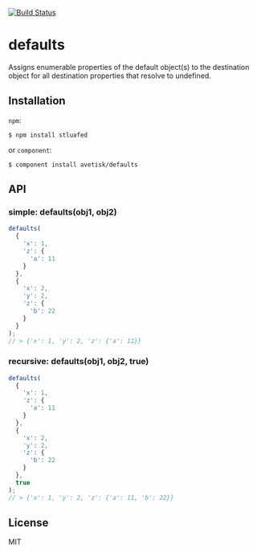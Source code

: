 [![Build Status](https://secure.travis-ci.org/avetisk/defaults.png?branch=master)](http://travis-ci.org/avetisk/defaults)

# defaults

  Assigns enumerable properties of the default object(s) to the destination object for all destination properties that resolve to undefined.

## Installation

`npm`:

`$ npm install stluafed`

or `component`:

`$ component install avetisk/defaults`

## API

### simple: defaults(obj1, obj2)

```javascript
defaults(
  {
    'x': 1,
    'z': {
      'a': 11
    }
  },
  {
    'x': 2,
    'y': 2,
    'z': {
      'b': 22
    }
  }
);
// > {'x': 1, 'y': 2, 'z': {'a': 11}}
```

### recursive: defaults(obj1, obj2, true)

```javascript
defaults(
  {
    'x': 1,
    'z': {
      'a': 11
    }
  },
  {
    'x': 2,
    'y': 2,
    'z': {
      'b': 22
    }
  },
  true
);
// > {'x': 1, 'y': 2, 'z': {'a': 11, 'b': 22}}
```


## License

  MIT
